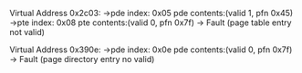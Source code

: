Virtual Address 0x2c03:
->pde index: 0x05 pde contents:(valid 1, pfn 0x45)
->pte index: 0x08 pte contents:(valid 0, pfn 0x7f)
-> Fault (page table entry not valid)

Virtual Address 0x390e:
->pde index: 0x0e pde contents:(valid 0, pfn 0x7f)
-> Fault (page directory entry no valid)